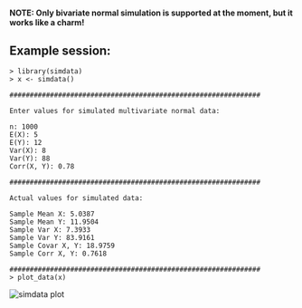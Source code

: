 #### NOTE: Only bivariate normal simulation is supported at the moment, but it works like a charm!

## Example session:

```
> library(simdata)
> x <- simdata()

##############################################################

Enter values for simulated multivariate normal data:

n: 1000
E(X): 5
E(Y): 12
Var(X): 8
Var(Y): 88
Corr(X, Y): 0.78

##############################################################

Actual values for simulated data:

Sample Mean X: 5.0387
Sample Mean Y: 11.9504
Sample Var X: 7.3933
Sample Var Y: 83.9161
Sample Covar X, Y: 18.9759
Sample Corr X, Y: 0.7618

##############################################################
> plot_data(x)
```

![simdata plot](https://dl.dropboxusercontent.com/u/14555519/simdata_plot.png)
